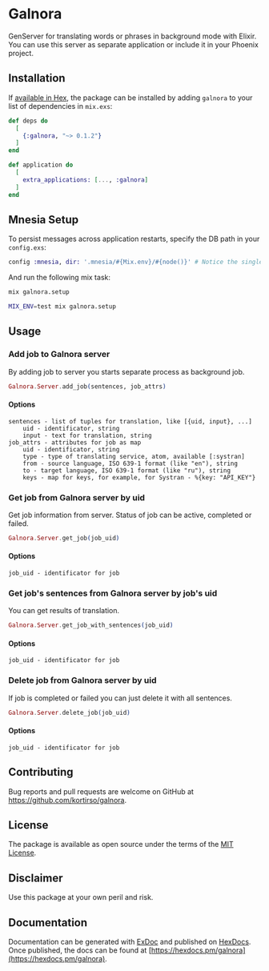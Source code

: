 # Galnora

GenServer for translating words or phrases in background mode with Elixir.
You can use this server as separate application or include it in your Phoenix project.

## Installation

If [available in Hex](https://hex.pm/docs/publish), the package can be installed
by adding `galnora` to your list of dependencies in `mix.exs`:

```elixir
def deps do
  [
    {:galnora, "~> 0.1.2"}
  ]
end

def application do
  [
    extra_applications: [..., :galnora]
  ]
end
```

## Mnesia Setup

To persist messages across application restarts, specify the DB path in your `config.exs`:

```elixir
config :mnesia, dir: '.mnesia/#{Mix.env}/#{node()}' # Notice the single quotes
```

And run the following mix task:

```bash
mix galnora.setup

MIX_ENV=test mix galnora.setup
```

## Usage

### Add job to Galnora server

By adding job to server you starts separate process as background job.

```elixir
Galnora.Server.add_job(sentences, job_attrs)
```

#### Options

    sentences - list of tuples for translation, like [{uid, input}, ...]
        uid - identificator, string
        input - text for translation, string
    job_attrs - attributes for job as map
        uid - identificator, string
        type - type of translating service, atom, available [:systran]
        from - source language, ISO 639-1 format (like "en"), string
        to - target language, ISO 639-1 format (like "ru"), string
        keys - map for keys, for example, for Systran - %{key: "API_KEY"}


### Get job from Galnora server by uid

Get job information from server. Status of job can be active, completed or failed.

```elixir
Galnora.Server.get_job(job_uid)
```

#### Options

    job_uid - identificator for job


### Get job's sentences from Galnora server by job's uid

You can get results of translation.

```elixir
Galnora.Server.get_job_with_sentences(job_uid)
```

#### Options

    job_uid - identificator for job


### Delete job from Galnora server by uid

If job is completed or failed you can just delete it with all sentences.

```elixir
Galnora.Server.delete_job(job_uid)
```

#### Options

    job_uid - identificator for job


## Contributing

Bug reports and pull requests are welcome on GitHub at https://github.com/kortirso/galnora.

## License

The package is available as open source under the terms of the [MIT License](http://opensource.org/licenses/MIT).

## Disclaimer

Use this package at your own peril and risk.

## Documentation

Documentation can be generated with [ExDoc](https://github.com/elixir-lang/ex_doc)
and published on [HexDocs](https://hexdocs.pm). Once published, the docs can
be found at [https://hexdocs.pm/galnora](https://hexdocs.pm/galnora).

